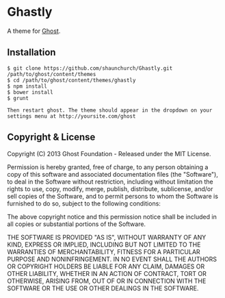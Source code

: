 
# Ghastly

A theme for [Ghost](http://github.com/tryghost/ghost/).

## Installation

	$ git clone https://github.com/shaunchurch/Ghastly.git /path/to/ghost/content/themes
	$ cd /path/to/ghost/content/themes/ghastly
	$ npm install
	$ bower install
	$ grunt

	Then restart ghost. The theme should appear in the dropdown on your settings menu at http://yoursite.com/ghost

## Copyright & License

Copyright (C) 2013 Ghost Foundation - Released under the MIT License.

Permission is hereby granted, free of charge, to any person obtaining a copy of this software and associated documentation files (the "Software"), to deal in the Software without restriction, including without limitation the rights to use, copy, modify, merge, publish, distribute, sublicense, and/or sell copies of the Software, and to permit persons to whom the Software is furnished to do so, subject to the following conditions:

The above copyright notice and this permission notice shall be included in all copies or substantial portions of the Software.

THE SOFTWARE IS PROVIDED "AS IS", WITHOUT WARRANTY OF ANY KIND, EXPRESS OR IMPLIED, INCLUDING BUT NOT LIMITED TO THE WARRANTIES OF MERCHANTABILITY, FITNESS FOR A PARTICULAR PURPOSE AND
NONINFRINGEMENT. IN NO EVENT SHALL THE AUTHORS OR COPYRIGHT HOLDERS BE LIABLE FOR ANY CLAIM, DAMAGES OR OTHER LIABILITY, WHETHER IN AN ACTION OF CONTRACT, TORT OR OTHERWISE, ARISING FROM, OUT OF OR IN CONNECTION WITH THE SOFTWARE OR THE USE OR OTHER DEALINGS IN THE SOFTWARE.